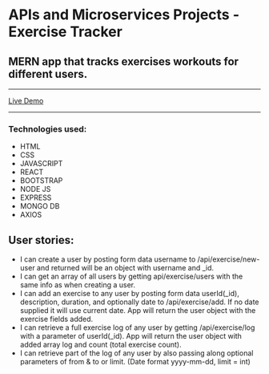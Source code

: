 # APIs and Microservices Projects - Exercise Tracker

## MERN app that tracks exercises workouts for different users.

---------------

[Live Demo](http://mern-exercisetracker.herokuapp.com/)

--------------

### Technologies used:

- HTML
- CSS
- JAVASCRIPT
- REACT
- BOOTSTRAP
- NODE JS
- EXPRESS
- MONGO DB
- AXIOS


## User stories:

- I can create a user by posting form data username to /api/exercise/new-user and returned will be an object with username and _id.
- I can get an array of all users by getting api/exercise/users with the same info as when creating a user.
- I can add an exercise to any user by posting form data userId(_id), description, duration, and optionally date to /api/exercise/add. If no date supplied it will use current date. App will return the user object with the exercise fields added.
- I can retrieve a full exercise log of any user by getting /api/exercise/log with a parameter of userId(_id). App will return the user object with added array log and count (total exercise count).
- I can retrieve part of the log of any user by also passing along optional parameters of from & to or limit. (Date format yyyy-mm-dd, limit = int)

